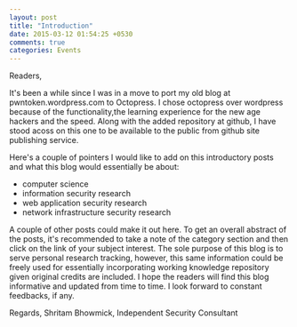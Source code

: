 ```yaml
---
layout: post
title: "Introduction"
date: 2015-03-12 01:54:25 +0530
comments: true
categories: Events
---
```


Readers,

It's been a while since I was in a move to port my old blog at pwntoken.wordpress.com to Octopress. I chose octopress over wordpress because of the functionality,the learning experience for the new age hackers and the speed. Along with the added repository at github, I have stood acoss on this one to be available to the public from github site publishing service. 
	
Here's a couple of pointers I would like to add on this introductory posts and what this blog would essentially be about:
	
 - computer science
 - information security research
 - web application security research
 - network infrastructure security research
	
A couple of other posts could make it out here. To get an overall abstract of the posts, it's recommended to take a note of the category section and then click on the link of your subject interest. The sole purpose of this blog is to serve personal research tracking, however, this same information could be freely used for essentially incorporating working knowledge repository given original credits are included. I hope the readers will find this blog informative and updated from time to time. I look forward to constant feedbacks, if any.

Regards,  Shritam Bhowmick,  Independent Security Consultant